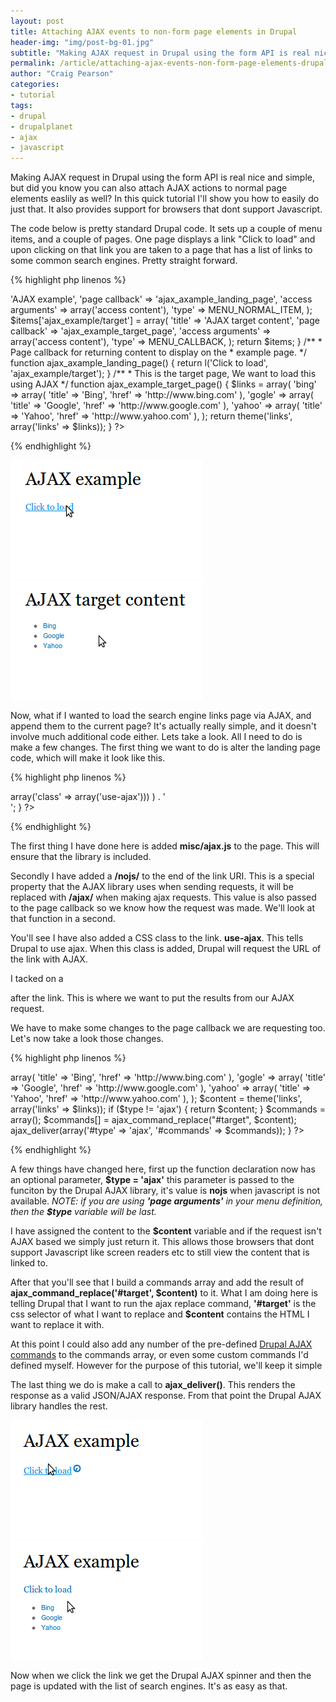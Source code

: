 ```yaml
---
layout: post
title: Attaching AJAX events to non-form page elements in Drupal
header-img: "img/post-bg-01.jpg"
subtitle: "Making AJAX request in Drupal using the form API is real nice and simple"
permalink: /article/attaching-ajax-events-non-form-page-elements-drupal
author: "Craig Pearson"
categories:
- tutorial
tags:
- drupal
- drupalplanet
- ajax
- javascript
---
```


Making AJAX request in Drupal using the form API is real nice and simple, but did you know you can also attach AJAX actions to normal page elements easlily as well? In this quick tutorial I'll show you how to easily do just that. It also provides support for browsers that dont support Javascript.

The code below is pretty standard Drupal code. It sets up a couple of menu items, and a couple of pages. One page displays a link "Click to load" and upon clicking on that link you are taken to a page that has a list of links to some common search engines. Pretty straight forward.

{% highlight php linenos %}
<?php
/**
 * Implements hook_menu().
 */
function ajax_example_menu() {
  $items = array();
  $items['ajax_example'] = array(
    'title' => 'AJAX example',
    'page callback' => 'ajax_axample_landing_page',
    'access arguments' => array('access content'),
    'type' => MENU_NORMAL_ITEM,
  );
  $items['ajax_example/target'] = array(
    'title' => 'AJAX target content',
    'page callback' => 'ajax_example_target_page',
    'access arguments' => array('access content'),
    'type' => MENU_CALLBACK,
  );
  return $items;
}

/**
 * Page callback for returning content to display on the
 * example page.
 */
function ajax_axample_landing_page() {
  return l('Click to load', 'ajax_example/target');
}

/**
 * This is the target page, We want to load this using AJAX
 */
function ajax_example_target_page() {
  $links = array(
    'bing' => array(
      'title' => 'Bing',
      'href' => 'http://www.bing.com'
    ),
    'gogle' => array(
      'title' => 'Google',
      'href' => 'http://www.google.com'
    ),
    'yahoo' => array(
      'title' => 'Yahoo',
      'href' => 'http://www.yahoo.com'
    ),
  );
  return theme('links', array('links' => $links));
}
?>
{% endhighlight %}

<img alt="" class="img-responsive img-thumbnail" height="190" width="308" typeof="foaf:Image" src="/img/drupal-ajax/First.png">

<img alt="" class="img-responsive img-thumbnail" height="190" width="308" typeof="foaf:Image" src="/img/drupal-ajax/Second.png">

Now, what if I wanted to load the search engine links page via AJAX, and append them to the current page? It's actually really simple, and it doesn't involve much additional code either. Lets take a look. All I need to do is make a few changes. The first thing we want to do is alter the landing page code, which will make it look like this.

{% highlight php linenos %}
<?php
/**
 * Page callback for returning content to display on the
 * example page.
 */
function ajax_axample_landing_page() {
  drupal_add_js('misc/ajax.js');
  return l(t('Click to load')  , 'ajax_example/target/nojs/',
    array('attributes' => array('class' => array('use-ajax')))
  ) . '<div id="target"></div>';
}
?>
{% endhighlight %}

<p>The first thing I have done here is added <strong>misc/ajax.js</strong> to the page. This will ensure that the library is included.</p><p>Secondly I have added a <strong>/nojs/</strong> to the end of the link URI. This is a special property that the AJAX library uses when sending requests, it will be replaced with <strong>/ajax/</strong> when making ajax requests. This value is also passed to the page callback so we know how the request was made. We'll look at that function in a second.</p><p>You'll see I have also added a CSS class to the link. <strong>use-ajax</strong>. This tells Drupal to use ajax. When this class is added, Drupal will request the URL of the link with AJAX.</p><p>I tacked on a <strong><div id="target"></div></strong> after the link. This is where we want to put the results from our AJAX request.</p><p>We have to make some changes to the page callback we are requesting too. Let's now take a look those changes.</p>

{% highlight php linenos %}
<?php
/**
 * This is the target page, We want to load this using AJAX
 */
function ajax_example_target_page($type = 'ajax') {
  $links = array(
    'bing' => array(
      'title' => 'Bing',
      'href' => 'http://www.bing.com'
    ),
    'gogle' => array(
      'title' => 'Google',
      'href' => 'http://www.google.com'
    ),
    'yahoo' => array(
      'title' => 'Yahoo',
      'href' => 'http://www.yahoo.com'
    ),
  );

  $content = theme('links', array('links' => $links));
  if ($type != 'ajax') {
    return $content;
  }

  $commands = array();
  $commands[] = ajax_command_replace("#target", $content);
  ajax_deliver(array('#type' => 'ajax', '#commands' => $commands));
}
?>
{% endhighlight %}

<p>A few things have changed here, first up the function declaration now has an optional parameter, <strong>$type = 'ajax'</strong> this parameter is passed to the funciton by the Drupal AJAX library, it's value is <b>nojs</b> when javascript is not available. <em>NOTE: if you are using <strong>'page arguments'</strong> in your menu definition, then the <strong>$type</strong> variable will be last.</em></p><p>I have assigned the content to the <strong>$content</strong> variable and if the request isn't AJAX based we simply just return it. This allows those browsers that dont support Javascript like screen readers etc to still view the content that is linked to.</p><p>After that you'll see that I build a commands array and add the result of <strong>ajax_command_replace('#target', $content)</strong> to it. What I am doing here is telling Drupal that I want to run the ajax replace command, <strong>'#target'</strong> is the css selector of what I want to replace and <strong>$content</strong> contains the HTML I want to replace it with.</p><p>At this point I could also add any number of the pre-defined <a href="http://api.drupal.org/api/drupal/includes%21ajax.inc/group/ajax_commands/7">Drupal AJAX commands</a> to the commands array, or even some custom commands I'd defined myself. However for the purpose of this tutorial, we'll keep it simple</p><p>The last thing we do is make a call to <strong>ajax_deliver()</strong>. This renders the response as a valid JSON/AJAX response. From that point the Drupal AJAX library handles the rest.</p>

<img alt="" class="img-responsive img-thumbnail" height="190" width="308" typeof="foaf:Image" src="/img/drupal-ajax/Third.png">

<img alt="" class="img-responsive img-thumbnail" height="190" width="308" typeof="foaf:Image" src="/img/drupal-ajax/Forth.png">

Now when we click the link we get the Drupal AJAX spinner and then the page is updated with the list of search engines. It's as easy as that.
